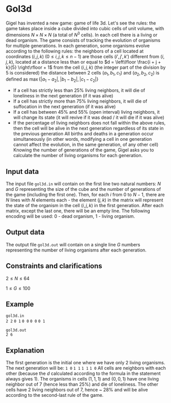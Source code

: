 # Gol3d

Gigel has invented a new game: game of life 3d. Let's see the rules: the game takes place inside a cube divided into cubic cells of unit volume, with dimensions $N \times N \times N$ (a total of $N^3$ cells). In each cell there is a living or dead organism. The game consists of tracking the evolution of organisms for multiple generations. In each generation, some organisms evolve according to the following rules: the neighbors of a cell located at coordinates $(i,j,k)$ $(0 \leq i, j, k \leq n-1)$ are those cells $(i',j',k')$ different from $(i,j,k)$, located at a distance less than or equal to $d = \left\lfloor \frac{i + j + k}{5} \right\rfloor + 1$ from the cell $(i,j,k)$ (the integer part of the division by 5 is considered) the distance between 2 cells $(a_1, b_1, c_1)$ and $(a_2, b_2, c_2)$ is defined as $\max \{ |a_1 - a_2 |, |b_1 - b_2 |, |c_1 - c_2 | \}$
- If a cell has strictly less than $25\%$ living neighbors, it will die of loneliness in the next generation (if it was alive)
- If a cell has strictly more than $75\%$ living neighbors, it will die of suffocation in the next generation (if it was alive)
- If a cell has between $45\%$ and $55\%$ (open interval) living neighbors, it will change its state (it will revive if it was dead / it will die if it was alive)
- If the percentage of living neighbors does not fall within the above rules, then the cell will be alive in the next generation regardless of its state in the previous generation
All births and deaths in a generation occur simultaneously (in other words, modifying a cell in one generation cannot affect the evolution, in the same generation, of any other cell)
Knowing the number of generations of the game, Gigel asks you to calculate the number of living organisms for each generation.

## Input data

The input file `gol3d.in` will contain on the first line two natural numbers: $N$ and $G$ representing the size of the cube and the number of generations of the game (including the first one). Then, for each $i$ from $0$ to $N-1$, there are $N$ lines with $N$ elements each - the element $(j,k)$ in the matrix will represent the state of the organism in the cell $(i,j,k)$ in the first generation. After each matrix, except the last one, there will be an empty line. The following encoding will be used: $0$ - dead organism, $1$ - living organism.

## Output data

The output file `gol3d.out` will contain on a single line $G$ numbers representing the number of living organisms after each generation.

## Constraints and clarifications

$2 \leq N \leq 64$

$1 \leq G \leq 100$

## Example

`gol3d.in`  
`2 2`
`0 1`
`0 0`
`0 0`
`0 1`

`gol3d.out`  
`2 6`

## Explanation

The first generation is the initial one where we have only $2$ living organisms. The next generation will be:
`1 0`
`1 1`
`1 1`
`1 0`
All cells are neighbors with each other (because the $d$ calculated according to the formula in the statement always gives $1$). The organisms in cells $(1,1,1)$ and $(0,0,1)$ have one living neighbor out of 7 (hence less than $25\%$) and die of loneliness. The other cells have $2$ living neighbors out of $7$, hence ~ $28\%$ and will be alive according to the second-last rule of the game.